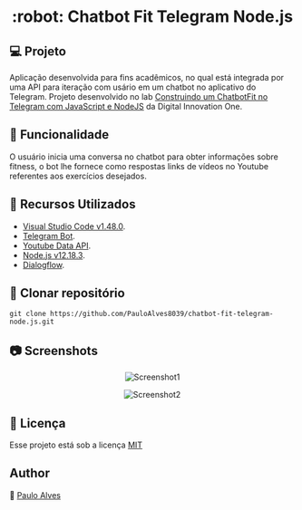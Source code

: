 <h1 align="center">:robot: Chatbot Fit Telegram Node.js</h1>

## :computer: Projeto

Aplicação desenvolvida para fins acadêmicos, no qual está integrada por uma API para iteração com usário em um chatbot no aplicativo do Telegram.
Projeto desenvolvido no lab [Construindo um ChatbotFit no Telegram com JavaScript e NodeJS](https://digitalinnovation.one/) da Digital Innovation One.


## :rocket: Funcionalidade

O usuário inicia uma conversa no chatbot para obter informações sobre fitness, o bot lhe fornece como respostas links de vídeos no Youtube referentes aos exercícios desejados.


## :wrench: Recursos Utilizados

- [Visual Studio Code v1.48.0](https://code.visualstudio.com/).
- [Telegram Bot](https://telegrambots.github.io/book/index.html/).
- [Youtube Data API](https://developers.google.com/youtube/v3/quickstart/nodejs/).
- [Node.js v12.18.3](https://nodejs.org/en/).
- [Dialogflow](https://dialogflow.cloud.google.com/#/login).

## :floppy_disk: Clonar repositório

```git clone https://github.com/PauloAlves8039/chatbot-fit-telegram-node.js.git```

## :camera: Screenshots

<p align="center"> <img src="https://github.com/PauloAlves8039/chatbot-fit-telegram-node.js/blob/master/assets/img/screenshot1.jpg" alt="Screenshot1" /></p>
<p align="center"> <img src="https://github.com/PauloAlves8039/chatbot-fit-telegram-node.js/blob/master/assets/img/screenshot2.jpg" alt="Screenshot2" /> </p>

## :pencil: Licença

Esse projeto está sob a licença [MIT](https://github.com/PauloAlves8039/chatbot-fit-telegram-node.js/blob/master/LICENSE.md)

## Author

:boy: [Paulo Alves](https://github.com/PauloAlves8039)
